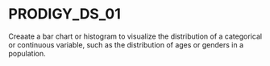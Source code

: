 # PRODIGY_DS_01
Creaate a bar chart or histogram to visualize the distribution of a categorical or continuous variable, such as the distribution of ages or genders in a population.
